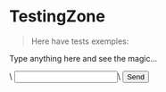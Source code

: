 <script>
function inputstart() {
  var input = document.getElementById("Douglas");
  var textopramostrar = document.getElementById("hahahaha");
  textopramostrar.innerHTML = input.value;
  console.log("cu")
}
</script>

<h1>TestingZone</h1>

> Here have tests exemples:

<p id="hahahaha">Type anything here and see the magic...<p>\
<input id="Douglas">\
<button onclick="inputstart()">Send</button>
